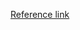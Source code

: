 [Reference link](https://drive.google.com/drive/folders/1WQWtEY24k5DkJLbEcI3OMkSZ8OTTnup2?usp=sharing)
